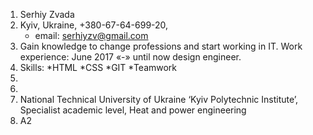  1. Serhiy Zvada
 2. Kyiv, Ukraine, +380-67-64-699-20,
    * email: <serhiyzv@gmail.com>
 3. Gain knowledge to change professions and start working in IT. Work experience: June 2017 «-» until now design engineer.
 4. Skills:
       *HTML
       *CSS
       *GIT
       *Teamwork
 5.
 6.
 7. National Technical University of Ukraine ‘Kyiv Polytechnic Institute’, Specialist academic level, Heat and power engineering
 8. A2
